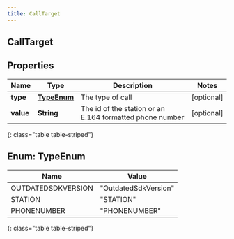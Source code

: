 ```yaml
---
title: CallTarget
---
```

## CallTarget


## Properties

| Name | Type | Description | Notes |
| ------------ | ------------- | ------------- | ------------- |
| **type** | [**TypeEnum**](#TypeEnum) | The type of call |  [optional] |
| **value** | **String** | The id of the station or an E.164 formatted phone number |  [optional] |
{: class="table table-striped"}


<a name="TypeEnum"></a>

## Enum: TypeEnum

| Name | Value |
| ---- | ----- |
| OUTDATEDSDKVERSION | &quot;OutdatedSdkVersion&quot; |
| STATION | &quot;STATION&quot; |
| PHONENUMBER | &quot;PHONENUMBER&quot; |
{: class="table table-striped"}



